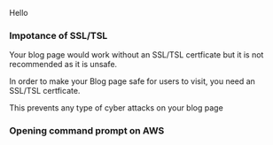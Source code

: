 Hello 

### Impotance of SSL/TSL

Your blog page would work without an SSL/TSL certficate but it is not recommended as it is unsafe.

In order to make your Blog page safe for users to visit, you need an SSL/TSL certficate.

This prevents any type of cyber attacks on your blog page


### Opening command prompt on AWS

```

```
